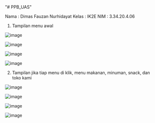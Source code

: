 "# PPB_UAS" 

Nama : Dimas Fauzan Nurhidayat
Kelas : IK2E
NIM : 3.34.20.4.06






1. Tampilan menu awal



![image](https://user-images.githubusercontent.com/73967669/154051955-6a322f98-23d6-4bd7-9265-26785fe67a38.png)

![image](https://user-images.githubusercontent.com/73967669/154052125-ca958e3a-f476-43a4-aaa5-0fd89fc2beb6.png)

![image](https://user-images.githubusercontent.com/73967669/154052156-816d0852-92f2-4c9d-8ddd-bdc0fbef4e5b.png)

![image](https://user-images.githubusercontent.com/73967669/154052189-d8825973-2888-4bb8-b691-ebf20f86b75a.png)




2. Tampilan jika tiap menu di klik, menu makanan, minuman, snack, dan toko kami




![image](https://user-images.githubusercontent.com/73967669/154052320-5631aae0-73ca-4ec5-b314-1f7aace6e74d.png)

![image](https://user-images.githubusercontent.com/73967669/154052360-892866f8-b796-4146-8255-9043aae8c410.png)

![image](https://user-images.githubusercontent.com/73967669/154052387-3dec3611-6255-49cb-b8d8-059fcd10ea13.png)

![image](https://user-images.githubusercontent.com/73967669/154052410-6df422ff-fb22-4469-b6af-a794cd2c1451.png)


  
  
  
